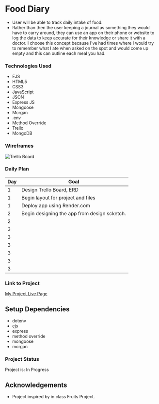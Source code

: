 # Food Diary
- User will be able to track daily intake of food. 
- Rather than then the user keeping a journal as something they would have to carry around, they can use an app on their phone or website to log the data to keep accurate for their knowledge or share it with a doctor. 
I choose this concept because I've had times where I would try to remember what I ate when asked on the spot and would come up empty and this can outline each meal you had. 


### Technologies Used

- EJS
- HTML5
- CSS3
- JavaScript
- JSON
- Express JS
- Mongoose
- Morgan
- .env
- Method Override
- Trello
- MongoDB


### Wireframes

![Trello Board](https://trello.com/b/yB1YusON/fooddiary)

### Daily Plan

| Day | Goal |
|-----|------|
| 1 | Design Trello Board, ERD |
| 1 | Begin layout for project and files |
| 1 | Deploy app using Render.com |
| 2 |  Begin designing the app from design scketch. 
| 2 |   
| 3 |
| 3 |
| 3 |
| 3 |
| 3 |
| 3 |  
### Link to Project
[My Project Live Page](https://food-diary.onrender.com/)

## Setup Dependencies
- dotenv
- ejs
- express
- method override
- mongoose
- morgan

### Project Status

Project is: In Progress

## Acknowledgements

- Project inspired by in class Fruits Project.
